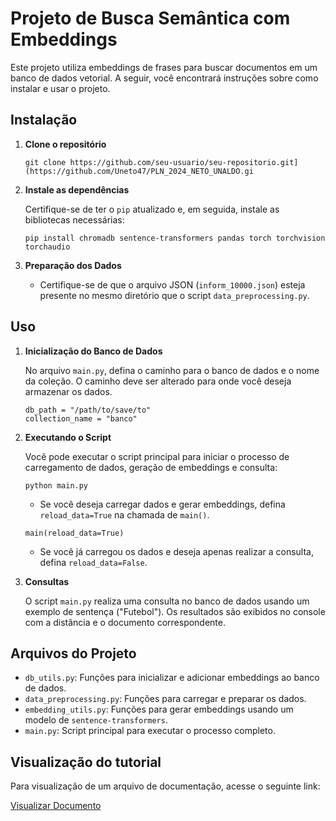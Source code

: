 # Projeto de Busca Semântica com Embeddings

Este projeto utiliza embeddings de frases para buscar documentos em um banco de dados vetorial. A seguir, você encontrará instruções sobre como instalar e usar o projeto.

## Instalação

1. **Clone o repositório**

   ```
   git clone https://github.com/seu-usuario/seu-repositorio.git](https://github.com/Uneto47/PLN_2024_NETO_UNALDO.gi
   ```

2. **Instale as dependências**

   Certifique-se de ter o `pip` atualizado e, em seguida, instale as bibliotecas necessárias:

   ```
   pip install chromadb sentence-transformers pandas torch torchvision torchaudio
   ```

3. **Preparação dos Dados**

   - Certifique-se de que o arquivo JSON (`inform_10000.json`) esteja presente no mesmo diretório que o script `data_preprocessing.py`.

## Uso

1. **Inicialização do Banco de Dados**

   No arquivo `main.py`, defina o caminho para o banco de dados e o nome da coleção. O caminho deve ser alterado para onde você deseja armazenar os dados.

   ```
   db_path = "/path/to/save/to"
   collection_name = "banco"
   ```

2. **Executando o Script**

   Você pode executar o script principal para iniciar o processo de carregamento de dados, geração de embeddings e consulta:

   ```
   python main.py
   ```

   - Se você deseja carregar dados e gerar embeddings, defina `reload_data=True` na chamada de `main()`.

   ```
   main(reload_data=True)
   ```

   - Se você já carregou os dados e deseja apenas realizar a consulta, defina `reload_data=False`.

3. **Consultas**

   O script `main.py` realiza uma consulta no banco de dados usando um exemplo de sentença ("Futebol"). Os resultados são exibidos no console com a distância e o documento correspondente.

## Arquivos do Projeto

- `db_utils.py`: Funções para inicializar e adicionar embeddings ao banco de dados.
- `data_preprocessing.py`: Funções para carregar e preparar os dados.
- `embedding_utils.py`: Funções para gerar embeddings usando um modelo de `sentence-transformers`.
- `main.py`: Script principal para executar o processo completo.

## Visualização do tutorial

Para visualização de um arquivo de documentação, acesse o seguinte link:

[Visualizar Documento](https://docs.google.com/document/d/1JU36ZxkftnKgyxjzxs9FLe4ms0a_K3QYtjeWORcCUIw/edit)